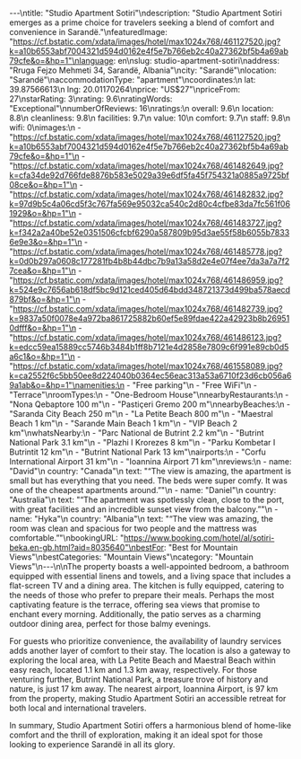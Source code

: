 ---\ntitle: "Studio Apartment Sotiri"\ndescription: "Studio Apartment Sotiri emerges as a prime choice for travelers seeking a blend of comfort and convenience in Sarandë."\nfeaturedImage: "https://cf.bstatic.com/xdata/images/hotel/max1024x768/461127520.jpg?k=a10b6553abf7004321d594d0162e4f5e7b766eb2c40a27362bf5b4a69ab79cfe&o=&hp=1"\nlanguage: en\nslug: studio-apartment-sotiri\naddress: "Rruga Fejzo Mehmeti 34, Sarandë, Albania"\ncity: "Sarandë"\nlocation: "Sarandë"\naccommodationType: "apartment"\ncoordinates:\n  lat: 39.87566613\n  lng: 20.01170264\nprice: "US$27"\npriceFrom: 27\nstarRating: 3\nrating: 9.6\nratingWords: "Exceptional"\nnumberOfReviews: 16\nratings:\n  overall: 9.6\n  location: 8.8\n  cleanliness: 9.8\n  facilities: 9.7\n  value: 10\n  comfort: 9.7\n  staff: 9.8\n  wifi: 0\nimages:\n  - "https://cf.bstatic.com/xdata/images/hotel/max1024x768/461127520.jpg?k=a10b6553abf7004321d594d0162e4f5e7b766eb2c40a27362bf5b4a69ab79cfe&o=&hp=1"\n  - "https://cf.bstatic.com/xdata/images/hotel/max1024x768/461482649.jpg?k=cfa34de92d766fde8876b583e5029a39e6df5fa45f754321a0885a9725bf08ce&o=&hp=1"\n  - "https://cf.bstatic.com/xdata/images/hotel/max1024x768/461482832.jpg?k=97d9b5c4a06cd5f3c767fa569e95032ca540c2d80c4cfbe83da7fc561f061929&o=&hp=1"\n  - "https://cf.bstatic.com/xdata/images/hotel/max1024x768/461483727.jpg?k=f342a2a40be52e0351506cfcbf6290a587809b95d3ae55f58b6055b78336e9e3&o=&hp=1"\n  - "https://cf.bstatic.com/xdata/images/hotel/max1024x768/461485778.jpg?k=0d0b297a0608c177281fb4b8b44dbc7b9a13a58d2e4e07f4ee7da3a7a7f27cea&o=&hp=1"\n  - "https://cf.bstatic.com/xdata/images/hotel/max1024x768/461486959.jpg?k=524e9c7656ab618df5bc9d121ced405d64bdd348721373d499ba578aecd879bf&o=&hp=1"\n  - "https://cf.bstatic.com/xdata/images/hotel/max1024x768/461482739.jpg?k=9837a50f0078e4a972ba861725882b60ef5e89fdae422a42923b8b269510dfff&o=&hp=1"\n  - "https://cf.bstatic.com/xdata/images/hotel/max1024x768/461486123.jpg?k=edcc59ea15889cc5746b3484b1ff8b7121e4d2858e7809c6f991e89cb0d5a6c1&o=&hp=1"\n  - "https://cf.bstatic.com/xdata/images/hotel/max1024x768/461558089.jpg?k=ca2552f6c5bb50ee8d224040b0364ec56eac313a53a6710f23d6cb056a69a1ab&o=&hp=1"\namenities:\n  - "Free parking"\n  - "Free WiFi"\n  - "Terrace"\nroomTypes:\n  - "One-Bedroom House"\nnearbyRestaurants:\n  - "Nona Qebaptore 100 m"\n  - "Pastiçeri Gremo 200 m"\nnearbyBeaches:\n  - "Saranda City Beach 250 m"\n  - "La Petite Beach 800 m"\n  - "Maestral Beach 1 km"\n  - "Sarande Main Beach 1 km"\n  - "VIP Beach 2 km"\nwhatsNearby:\n  - "Parc National de Butrint 2.2 km"\n  - "Butrint National Park 3.1 km"\n  - "Plazhi I Krorezes 8 km"\n  - "Parku Kombetar I Butrintit 12 km"\n  - "Butrint National Park 13 km"\nairports:\n  - "Corfu International Airport 31 km"\n  - "Ioannina Airport 71 km"\nreviews:\n  - name: "David"\n    country: "Canada"\n    text: "“The view is amazing, the apartment is small but has everything that you need. The beds were super comfy. It was one of the cheapest apartments around.”"\n  - name: "Daniel"\n    country: "Australia"\n    text: "“The apartment was spotlessly clean, close to the port, with great facilities and an incredible sunset view from the balcony.”"\n  - name: "Hyka"\n    country: "Albania"\n    text: "“The view was amazing, the room was clean and spacious for two people and the mattress was comfortable.”"\nbookingURL: "https://www.booking.com/hotel/al/sotiri-beka.en-gb.html?aid=8035640"\nbestFor: "Best for Mountain Views"\nbestCategories: "Mountain Views"\ncategory: "Mountain Views"\n---\n\nThe property boasts a well-appointed bedroom, a bathroom equipped with essential linens and towels, and a living space that includes a flat-screen TV and a dining area. The kitchen is fully equipped, catering to the needs of those who prefer to prepare their meals. Perhaps the most captivating feature is the terrace, offering sea views that promise to enchant every morning. Additionally, the patio serves as a charming outdoor dining area, perfect for those balmy evenings.

For guests who prioritize convenience, the availability of laundry services adds another layer of comfort to their stay. The location is also a gateway to exploring the local area, with La Petite Beach and Maestral Beach within easy reach, located 1.1 km and 1.3 km away, respectively. For those venturing further, Butrint National Park, a treasure trove of history and nature, is just 17 km away. The nearest airport, Ioannina Airport, is 97 km from the property, making Studio Apartment Sotiri an accessible retreat for both local and international travelers.

In summary, Studio Apartment Sotiri offers a harmonious blend of home-like comfort and the thrill of exploration, making it an ideal spot for those looking to experience Sarandë in all its glory.